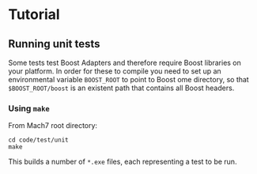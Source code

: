 
Tutorial
========

Running unit tests
------------------

Some tests test Boost Adapters and therefore require Boost libraries on your platform.
In order for these to compile you need to set up an environmental variable `BOOST_ROOT` to point to Boost ome directory,
so that `$BOOST_ROOT/boost` is an existent path that contains all Boost headers. 

### Using `make`

From Mach7 root directory:

```
cd code/test/unit
make
```

This builds a number of `*.exe` files, each representing a test to be run.

